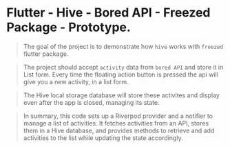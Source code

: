 # Flutter - Hive - Bored API - Freezed Package - Prototype.

> The goal of the project is to demonstrate how `hive` works with `freezed` flutter package. 

> The project should accept `activity` data from `bored API` and store it in List form. Every time the floating action button is pressed the api will give you a new activity, in a list form.

> The Hive local storage database will store these activites and display even after the app is closed, managing its state.

> In summary, this code sets up a Riverpod provider and a notifier to manage a list of activities. It fetches activities from an API, stores them in a Hive database, and provides methods to retrieve and add activities to the list while updating the state accordingly. 

